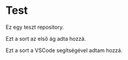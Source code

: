 # Test
Ez egy teszt repository.

Ezt a sort az első ág adta hozzá.


Ezt a sort a VSCode segítségével adtam hozzá.